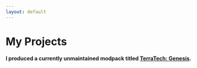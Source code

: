 ```yaml
---
layout: default
---
```

# My Projects

**I produced a currently unmaintained modpack titled [TerraTech: Genesis](https://www.curseforge.com/minecraft/modpacks/terrapath).**
